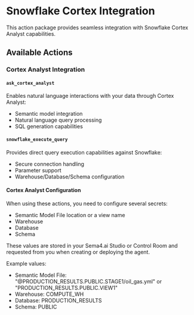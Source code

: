 # Snowflake Cortex Integration

This action package provides seamless integration with Snowflake Cortex Analyst capabilities.

## Available Actions

### Cortex Analyst Integration

#### `ask_cortex_analyst`
Enables natural language interactions with your data through Cortex Analyst:
- Semantic model integration
- Natural language query processing
- SQL generation capabilities

#### `snowflake_execute_query`
Provides direct query execution capabilities against Snowflake:
- Secure connection handling
- Parameter support
- Warehouse/Database/Schema configuration

#### Cortex Analyst Configuration

When using these actions, you need to configure several secrets:
- Semantic Model File location or a view name
- Warehouse
- Database
- Schema

These values are stored in your Sema4.ai Studio or Control Room and requested from you when creating or deploying the agent.

Example values:

- Semantic Model File: "@PRODUCTION_RESULTS.PUBLIC.STAGE1/oil_gas.yml" or "PRODUCTION_RESULTS.PUBLIC.VIEW1"
- Warehouse: COMPUTE_WH
- Database: PRODUCTION_RESULTS
- Schema: PUBLIC